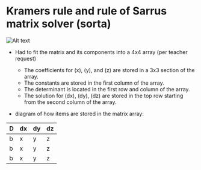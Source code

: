 # Kramers rule and rule of Sarrus matrix solver (sorta)

![Alt text]([https://m.media-amazon.com/images/M/MV5BMzI1OWNiNWYtNzA2NS00Mzk5LWE3ZGUtMGNkM2ViODBjYzJiXkEyXkFqcGdeQXVyMzQ3Nzk5MTU@._V1_.jpg](https://superepicfailpedia.fandom.com/wiki/Cosmo_Kramer))

- Had to fit the matrix and its components into a 4x4 array (per teacher request)
  - The coefficients for \(x\), \(y\), and \(z\) are stored in a 3x3 section of the array.
  - The constants are stored in the first column of the array.
  - The determinant is located in the first row and column of the array.
  - The solution for \(dx\), \(dy\), \(dz\) are stored in the top row starting from the second column of the array.

- diagram of how items are stored in the matrix array:

| D  | dx | dy | dz |
|----|----|----|----|
| b  | x  | y  | z  |
| b  | x  | y  | z  |
| b  | x  | y  | z  |

